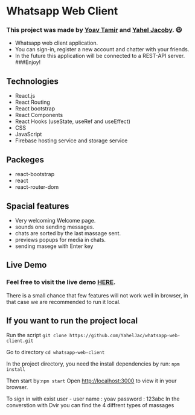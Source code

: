 # Whatsapp Web Client

### This project was made by [Yoav Tamir](https://github.com/yoavta) and [Yahel Jacoby](https://github.com/YahelJac). :smiley:

- Whatsapp web client application.
- You can sign-in, register a new account and chatter with your friends. 
- In the future this application will be connected to a REST-API server. 
###Enjoy!

## Technologies
- React.js
- React Routing
- React bootstrap
- React Components
- React Hooks (useState, useRef and useEffect)
- CSS
- JavaScript
- Firebase hosting service and storage service

## Packeges
- react-bootstrap
- react
- react-router-dom

## Spacial features
- Very welcoming Welcome page.
- sounds one sending messages.
- chats are sorted by the last massage sent.
- previews popups for media in chats.
- sending masege with Enter key

## Live Demo
### Feel free to visit the live demo [HERE](https://whatsapp.yoavtamir.com).
There is a small chance that few features will not work well in browser, 
in that case we are recommended to run it local.

## If you want to run the project local
Run the script  `git clone https://github.com/YahelJac/whatsapp-web-client.git`

Go to directory `cd whatsapp-web-client`

In the project directory, you need the install dependencies by run: `npm install`

Then start by:`npm start`
Open [http://localhost:3000](http://localhost:3000) to view it in your browser.

To sign in with exist user -
user name : yoav
password : 123abc
In the converstion with Dvir you can find the 4 diffrent types of massages

